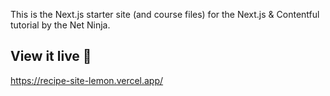 This is the Next.js starter site (and course files) for the Next.js & Contentful tutorial by the Net Ninja.

## View it live 🥑

https://recipe-site-lemon.vercel.app/
